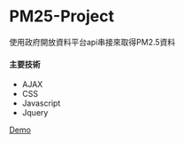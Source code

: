 ﻿# PM25-Project
使用政府開放資料平台api串接來取得PM2.5資料
#### 主要技術
* AJAX
* CSS
* Javascript
* Jquery

[Demo](https://happyjayxin.github.io/PM25-Project/)
